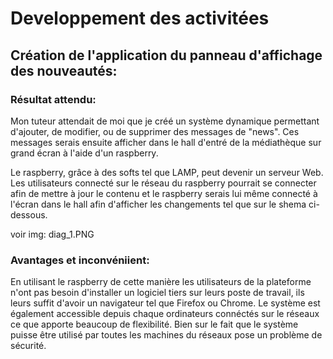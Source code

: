 # Developpement des activitées

## Création de l'application du panneau d'affichage des nouveautés:

### Résultat attendu:

Mon tuteur attendait de moi que je créé un système dynamique permettant d'ajouter, de modifier, ou de supprimer des messages de "news". Ces messages serais ensuite afficher dans le hall d'entré de la médiathèque sur grand écran à l'aide d'un raspberry.

Le raspberry, grâce à des softs tel que LAMP, peut devenir un serveur Web. Les utilisateurs connecté sur le réseau du raspberry pourrait se connecter afin de mettre à jour le contenu et le raspberry serais lui même connecté à l'écran dans le hall afin d'afficher les changements tel que sur le shema ci-dessous.

voir img: diag_1.PNG

### Avantages et inconvéniient:

En utilisant le raspberry de cette manière les utilisateurs de la plateforme n'ont pas besoin d'installer un logiciel tiers sur leurs poste de travail, ils leurs suffit d'avoir un navigateur tel que Firefox ou Chrome. Le système est également accessible depuis chaque ordinateurs connéctés sur le réseaux ce que apporte beaucoup de flexibilité.
Bien sur le fait que le système puisse être utilisé par toutes les machines du réseaux pose un problème de sécurité.